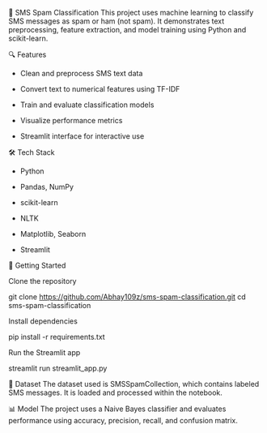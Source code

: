 📩 SMS Spam Classification
This project uses machine learning to classify SMS messages as spam or ham (not spam). It demonstrates text preprocessing, feature extraction, and model training using Python and scikit-learn.

🔍 Features
- Clean and preprocess SMS text data

- Convert text to numerical features using TF-IDF

- Train and evaluate classification models

- Visualize performance metrics

- Streamlit interface for interactive use

🛠️ Tech Stack
- Python

- Pandas, NumPy

- scikit-learn

- NLTK

- Matplotlib, Seaborn

- Streamlit 

🚀 Getting Started

Clone the repository

git clone https://github.com/Abhay109z/sms-spam-classification.git
cd sms-spam-classification

Install dependencies

pip install -r requirements.txt

Run the Streamlit app

streamlit run streamlit_app.py

📁 Dataset
The dataset used is SMSSpamCollection, which contains labeled SMS messages. It is loaded and processed within the notebook.

📊 Model
The project uses a Naive Bayes classifier and evaluates performance using accuracy, precision, recall, and confusion matrix.
